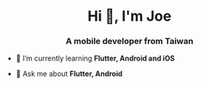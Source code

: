 <h1 align="center">Hi 👋, I'm Joe</h1>
<h3 align="center">A mobile developer from Taiwan</h3>

- 🌱 I’m currently learning **Flutter, Android and iOS**

- 💬 Ask me about **Flutter, Android**

<!--
**joeboycom/joeboycom** is a ✨ _special_ ✨ repository because its `README.md` (this file) appears on your GitHub profile.

Here are some ideas to get you started:

- 🔭 I’m currently working on ...
- 🌱 I’m currently learning ...
- 👯 I’m looking to collaborate on ...
- 🤔 I’m looking for help with ...
- 💬 Ask me about ...
- 📫 How to reach me: ...
- 😄 Pronouns: ...
- ⚡ Fun fact: ...
-->
